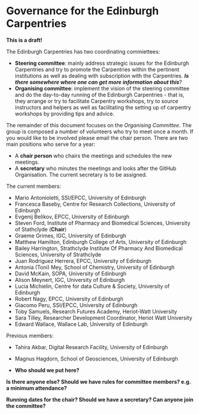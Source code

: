 # Governance for the Edinburgh Carpentries

**This is a draft!**

The Edinburgh Carpentries has two coordinating commiettees:

* **Steering committee**: mainly address strategic issues for the Edinburgh Carpentries and try to promote the Carpentries within the pertinent institutions as well as dealing with subscription with the Carpentries. ***Is there somewhere where one can get more information about this***?
* **Organising committee**: implement the vision of the steering committee and do the day-to-day running of the Edinburgh Carpentries - that is, they arrange or try to facilitate Carpentry workshops, try to source instructors and helpers as well as facilitating the setting up of carpentry workshops by providing tips and advice.

The remainder of this document focuses on the *Organising Committee*. The group is composed a number of volunteers who try to meet once a month. If you would like to be involved please email the chair person. There are two main positions who serve for a year:

* A **chair person** who chairs the meetings and schedules the new meetings. 
* A **secretary** who minutes the meetings and looks after the GitHub Organisation. The current secretary is to be assigned.

The current members:

* Mario Antonioletti, SSI/EPCC, University of Edinburgh
* Francesca Baseby, Centre for Research Collections, University of Edinburgh
* Evgenij Belikov, EPCC, University of Edinburgh
* Steven Ford, Institute of Pharmacy and Biomedical Sciences, University of Stathclyde (**Chair**)
* Graeme Grimes, IGC, University of Edinburgh
* Matthew Hamilton, Edinburgh College of Arts, University of Edinburgh
* Bailey Harrington, Strathclyde Institute Of Pharmacy And Biomedical Sciences, University of Strathclyde
* Juan Rodriguez Herrera, EPCC, University of Edinburgh
* Antonia (Toni) Mey, School of Chemistry, University of Edinburgh
* David McKain, SOPA, University of Edinburgh
* Alison Meynert, IGC, University of Edinburgh
* Lucia Michielin, Centre for data Culture & Society, University of Edinburgh
* Robert Nagy, EPCC, University of Edinburgh
* Giacomo Peru, SSI/EPCC, University of Edinburgh
* Toby Samuels, Research Futures Academy, Heriot-Watt University
* Sara Tilley, Researcher Development Coordinator, Heriot Watt University
* Edward Wallace, Wallace Lab, University of Edinburgh

Previous members:
* Tahira Akbar, Digital Research Facility, University of Edinburgh
* Magnus Hagdorn, School of Geosciences, University of Edinburgh


* **Who should we put here?**

**Is there anyone else? Should we have rules for committee members? e.g. a minimum attendance?**

**Running dates for the chair? Should we have a secretary? Can anyone join the committee?**

